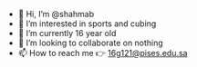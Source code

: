 - 👋 Hi, I’m @shahmab
- 👀 I’m interested in sports and cubing
- 🌱 I’m currently 16 year old
- 💞️ I’m looking to collaborate on nothing
- 📫 How to reach me 👉 16g121@pises.edu.sa

<!---
shahmab/shahmab is a ✨ special ✨ repository because its `README.md` (this file) appears on your GitHub profile.
You can click the Preview link to take a look at your changes.
--->
